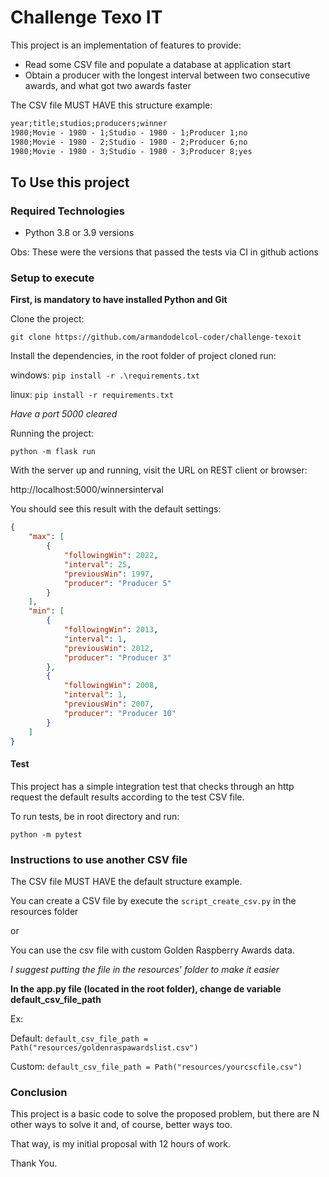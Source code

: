 # Challenge Texo IT

This project is an implementation of features to provide:

- Read some CSV file and populate a database at application start
- Obtain a producer with the longest interval between two consecutive awards, and what
got two awards faster

The CSV file MUST HAVE this structure example:

```txt
year;title;studios;producers;winner
1980;Movie - 1980 - 1;Studio - 1980 - 1;Producer 1;no
1980;Movie - 1980 - 2;Studio - 1980 - 2;Producer 6;no
1980;Movie - 1980 - 3;Studio - 1980 - 3;Producer 8;yes
```

## To Use this project

### Required Technologies

- Python 3.8 or 3.9 versions

Obs: These were the versions that passed the tests via CI in github actions

### Setup to execute

**First, is mandatory to have installed Python and Git**

Clone the project:

`git clone https://github.com/armandodelcol-coder/challenge-texoit`

Install the dependencies, in the root folder of project cloned run:

windows: `pip install -r .\requirements.txt`

linux: `pip install -r requirements.txt`

*Have a port 5000 cleared*

Running the project:

`python -m flask run`

With the server up and running, visit the URL on REST client or browser: 

http://localhost:5000/winnersinterval

You should see this result with the default settings:

```json
{
    "max": [
        {
            "followingWin": 2022,
            "interval": 25,
            "previousWin": 1997,
            "producer": "Producer 5"
        }
    ],
    "min": [
        {
            "followingWin": 2013,
            "interval": 1,
            "previousWin": 2012,
            "producer": "Producer 3"
        },
        {
            "followingWin": 2008,
            "interval": 1,
            "previousWin": 2007,
            "producer": "Producer 10"
        }
    ]
}
```

#### Test

This project has a simple integration test that checks through an http request the default results according to the test CSV file.

To run tests, be in root directory and run:

`python -m pytest`

### Instructions to use another CSV file

The CSV file MUST HAVE the default structure example.

You can create a CSV file by execute the `script_create_csv.py` in the resources folder

or

You can use the csv file with custom  Golden Raspberry Awards data.

*I suggest putting the file in the resources' folder to make it easier*

**In the app.py file (located in the root folder), change de variable default_csv_file_path**

Ex:

Default: `default_csv_file_path = Path("resources/goldenraspawardslist.csv")`

Custom: `default_csv_file_path = Path("resources/yourcscfile.csv")`

### Conclusion

This project is a basic code to solve the proposed problem, but there are N other ways to solve it and, of course, better ways too.

That way, is my initial proposal with 12 hours of work.

Thank You.
